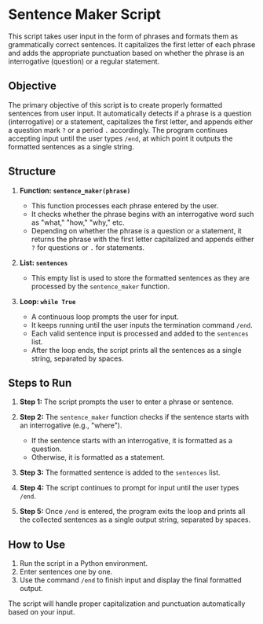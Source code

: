 # Sentence Maker Script

This script takes user input in the form of phrases and formats them as grammatically correct sentences. It capitalizes the first letter of each phrase and adds the appropriate punctuation based on whether the phrase is an interrogative (question) or a regular statement.

## Objective

The primary objective of this script is to create properly formatted sentences from user input. It automatically detects if a phrase is a question (interrogative) or a statement, capitalizes the first letter, and appends either a question mark `?` or a period `.` accordingly. The program continues accepting input until the user types `/end`, at which point it outputs the formatted sentences as a single string.

## Structure

1. **Function: `sentence_maker(phrase)`**
    - This function processes each phrase entered by the user.
    - It checks whether the phrase begins with an interrogative word such as "what," "how," "why," etc.
    - Depending on whether the phrase is a question or a statement, it returns the phrase with the first letter capitalized and appends either `?` for questions or `.` for statements.

2. **List: `sentences`**
    - This empty list is used to store the formatted sentences as they are processed by the `sentence_maker` function.

3. **Loop: `while True`**
    - A continuous loop prompts the user for input.
    - It keeps running until the user inputs the termination command `/end`.
    - Each valid sentence input is processed and added to the `sentences` list.
    - After the loop ends, the script prints all the sentences as a single string, separated by spaces.

## Steps to Run

1. **Step 1:** The script prompts the user to enter a phrase or sentence.
    
2. **Step 2:** The `sentence_maker` function checks if the sentence starts with an interrogative (e.g., "where").
    - If the sentence starts with an interrogative, it is formatted as a question.
    - Otherwise, it is formatted as a statement.
    
3. **Step 3:** The formatted sentence is added to the `sentences` list.

4. **Step 4:** The script continues to prompt for input until the user types `/end`.

5. **Step 5:** Once `/end` is entered, the program exits the loop and prints all the collected sentences as a single output string, separated by spaces.

## How to Use

1. Run the script in a Python environment.
2. Enter sentences one by one.
3. Use the command `/end` to finish input and display the final formatted output.

The script will handle proper capitalization and punctuation automatically based on your input.
